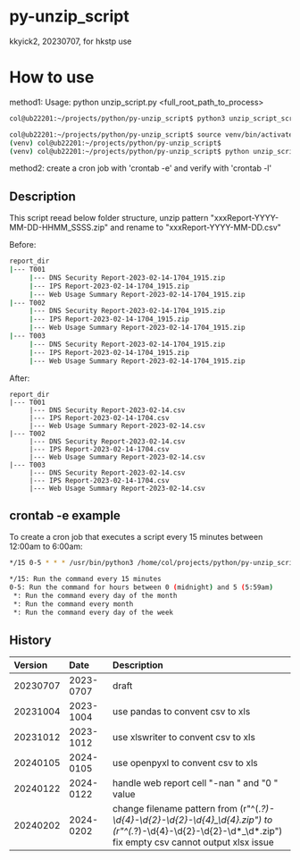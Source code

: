 # py-unzip_script
kkyick2, 20230707, for hkstp use

# How to use

method1: Usage: python unzip_script.py <full_root_path_to_process>

```sh
col@ub22201:~/projects/python/py-unzip_script$ python3 unzip_script_script.py /home/col/projects/python/py-unzip_script/report_dir
```


```sh
col@ub22201:~/projects/python/py-unzip_script$ source venv/bin/activate
(venv) col@ub22201:~/projects/python/py-unzip_script$
(venv) col@ub22201:~/projects/python/py-unzip_script$ python unzip_script.py /home/col/projects/python/py-unzip_script/report_dir
```

method2: create a cron job with 'crontab -e' and verify with 'crontab -l'


## Description

This script reead below folder structure, unzip pattern "xxxReport-YYYY-MM-DD-HHMM_SSSS.zip" and rename to "xxxReport-YYYY-MM-DD.csv"

Before:

```sh
report_dir
|--- T001
     |--- DNS Security Report-2023-02-14-1704_1915.zip
     |--- IPS Report-2023-02-14-1704_1915.zip
     |--- Web Usage Summary Report-2023-02-14-1704_1915.zip
|--- T002
     |--- DNS Security Report-2023-02-14-1704_1915.zip
     |--- IPS Report-2023-02-14-1704_1915.zip
     |--- Web Usage Summary Report-2023-02-14-1704_1915.zip
|--- T003
     |--- DNS Security Report-2023-02-14-1704_1915.zip
     |--- IPS Report-2023-02-14-1704_1915.zip
     |--- Web Usage Summary Report-2023-02-14-1704_1915.zip
```

After:

```
report_dir
|--- T001
     |--- DNS Security Report-2023-02-14.csv
     |--- IPS Report-2023-02-14-1704.csv
     |--- Web Usage Summary Report-2023-02-14.csv
|--- T002
     |--- DNS Security Report-2023-02-14.csv
     |--- IPS Report-2023-02-14-1704.csv
     |--- Web Usage Summary Report-2023-02-14.csv
|--- T003
     |--- DNS Security Report-2023-02-14.csv
     |--- IPS Report-2023-02-14-1704.csv
     |--- Web Usage Summary Report-2023-02-14.csv
```
## crontab -e example

To create a cron job that executes a script every 15 minutes between 12:00am to 6:00am:

```sh
*/15 0-5 * * * /usr/bin/python3 /home/col/projects/python/py-unzip_script/unzip_script.py /home/col/projects/root

*/15: Run the command every 15 minutes
0-5: Run the command for hours between 0 (midnight) and 5 (5:59am)
 *: Run the command every day of the month
 *: Run the command every month
 *: Run the command every day of the week
 ```

## History

| Version  | Date      | Description  |
| :------- | :-------- | :----------- |
| 20230707 | 2023-0707 | draft |
| 20231004 | 2023-1004 | use pandas to convent csv to xls |
| 20231012 | 2023-1012 | use xlswriter to convent csv to xls |
| 20240105 | 2024-0105 | use openpyxl to convent csv to xls |
| 20240122 | 2024-0122 | handle web report cell "-nan " and "0 " value |
| 20240202 | 2024-0202 | change filename pattern from (r"^(.*?)-\d{4}-\d{2}-\d{2}-\d{4}_\d{4}\.zip") to (r"^(.*?)-\d{4}-\d{2}-\d{2}-\d*_\d*\.zip")<br> fix empty csv cannot output xlsx issue |